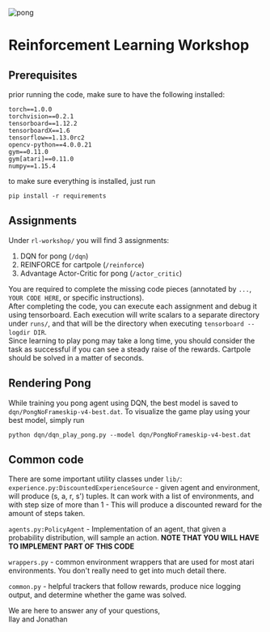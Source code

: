 ![pong](https://i.ytimg.com/vi/ncB0ov5hT48/hqdefault.jpg)


# Reinforcement Learning Workshop
## Prerequisites

prior running the code, make sure to have the following installed:
```
torch==1.0.0
torchvision==0.2.1
tensorboard==1.12.2
tensorboardX==1.6
tensorflow==1.13.0rc2
opencv-python==4.0.0.21
gym==0.11.0
gym[atari]==0.11.0
numpy==1.15.4
```

to make sure everything is installed, just run
```
pip install -r requirements
```

## Assignments
Under `rl-workshop/` you will find 3 assignments:
1. DQN for pong (`/dqn`)
2. REINFORCE for cartpole (`/reinforce`)
3. Advantage Actor-Critic for pong (`/actor_critic`)

You are required to complete the missing code pieces 
(annotated by `...`, `YOUR CODE HERE`, or specific instructions).  
After completing the code, you can execute each assignment and debug 
it using tensorboard. Each execution will write scalars to a separate 
directory under `runs/`, and that will be the directory when executing 
`tensorboard --logdir DIR`.  
Since learning to play pong may take a long time, you should consider the task
as successful if you can see a steady raise of the rewards. Cartpole should
be solved in a matter of seconds.

## Rendering Pong
While training you pong agent using DQN, the best model is saved to `dqn/PongNoFrameskip-v4-best.dat`.
To visualize the game play using your best model, simply run 
```
python dqn/dqn_play_pong.py --model dqn/PongNoFrameskip-v4-best.dat
``` 

## Common code
There are some important utility classes under `lib/`:  
`experience.py:DiscountedExperienceSource` - given agent and environment,
will produce (s, a, r, s') tuples. It can work with a list of environments,
and with step size of more than 1 - This will produce a discounted reward for
the amount of steps taken.

`agents.py:PolicyAgent` - Implementation of an agent, that given a probability
distribution, will sample an action. **NOTE THAT YOU WILL HAVE TO IMPLEMENT PART
OF THIS CODE**

`wrappers.py` - common environment wrappers that are used for most atari environments.
You don't really need to get into much detail there.

`common.py` - helpful trackers that follow rewards, produce nice logging output,
and determine whether the game was solved.


We are here to answer any of your questions,  
Ilay and Jonathan